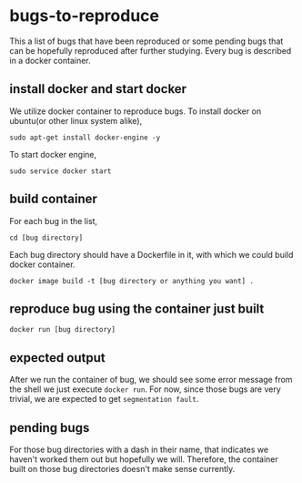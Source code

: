 # bugs-to-reproduce
This a list of bugs that have been reproduced or some pending bugs that can be hopefully reproduced after further studying. Every bug is described in a docker container.
## install docker and start docker
We utilize docker container to reproduce bugs. To install docker on ubuntu(or other linux system alike),
```shell
sudo apt-get install docker-engine -y
```
To start docker engine,
```shell
sudo service docker start
```
## build container
For each bug in the list,
```shell
cd [bug directory]
```
Each bug directory should have a Dockerfile in it, with which we could build docker container.
```shell
docker image build -t [bug directory or anything you want] .
```
## reproduce bug using the container just built
```shell
docker run [bug directory]
```
## expected output
After we run the container of bug, we should see some error message from the shell we just execute `docker run`. For now, since those bugs are very trivial, we are expected to get `segmentation fault`.
## pending bugs
For those bug directories with a dash in their name, that indicates we haven't worked them out but hopefully we will. Therefore, the container built on those bug directories doesn't make sense currently.
